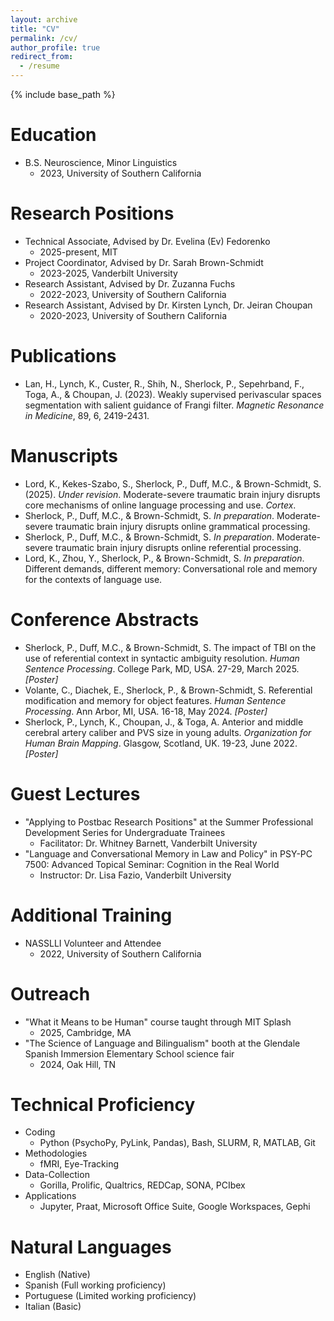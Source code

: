 ```yaml
---
layout: archive
title: "CV"
permalink: /cv/
author_profile: true
redirect_from:
  - /resume
---
```


{% include base_path %}

Education
======
* B.S. Neuroscience, Minor Linguistics
    * 2023, University of Southern California

Research Positions
======
* Technical Associate, Advised by Dr. Evelina (Ev) Fedorenko
    * 2025-present, MIT
* Project Coordinator, Advised by Dr. Sarah Brown-Schmidt
    * 2023-2025, Vanderbilt University
* Research Assistant, Advised by Dr. Zuzanna Fuchs
    * 2022-2023, University of Southern California
* Research Assistant, Advised by Dr. Kirsten Lynch, Dr. Jeiran Choupan
    * 2020-2023, University of Southern California

Publications
======
* Lan, H., Lynch, K., Custer, R., Shih, N., Sherlock, P., Sepehrband, F., Toga, A., & Choupan, J. (2023). Weakly supervised perivascular spaces segmentation with salient guidance of Frangi filter. _Magnetic Resonance in Medicine_, 89, 6, 2419-2431.

Manuscripts
======
* Lord, K., Kekes-Szabo, S., Sherlock, P., Duff, M.C., & Brown-Schmidt, S. (2025). _Under revision_. Moderate-severe traumatic brain injury disrupts core mechanisms of online language processing and use. _Cortex_.
* Sherlock, P., Duff, M.C., & Brown-Schmidt, S. _In preparation_. Moderate-severe traumatic brain injury disrupts online grammatical processing.
* Sherlock, P., Duff, M.C., & Brown-Schmidt, S. _In preparation_. Moderate-severe traumatic brain injury disrupts online referential processing.
* Lord, K., Zhou, Y., Sherlock, P., & Brown-Schmidt, S. _In preparation_. Different demands, different memory: Conversational role and memory for the contexts of language use.

Conference Abstracts
======
* Sherlock, P., Duff, M.C., & Brown-Schmidt, S. The impact of TBI on the use of referential context in syntactic ambiguity resolution. _Human Sentence Processing_. College Park, MD, USA. 27-29, March 2025. _\[Poster\]_
* Volante, C., Diachek, E., Sherlock, P., & Brown-Schmidt, S. Referential modification and memory for object features. _Human Sentence Processing_. Ann Arbor, MI, USA. 16-18, May 2024. _\[Poster\]_
* Sherlock, P., Lynch, K., Choupan, J., & Toga, A. Anterior and middle cerebral artery caliber and PVS size in young adults. _Organization for Human Brain Mapping_. Glasgow, Scotland, UK. 19-23, June 2022. _\[Poster\]_

Guest Lectures
======
* "Applying to Postbac Research Positions" at the Summer Professional Development Series for Undergraduate Trainees
    * Facilitator: Dr. Whitney Barnett, Vanderbilt University
* "Language and Conversational Memory in Law and Policy" in PSY-PC 7500: Advanced Topical Seminar: Cognition in the Real World
    * Instructor: Dr. Lisa Fazio, Vanderbilt University

Additional Training
======
* NASSLLI Volunteer and Attendee
    * 2022, University of Southern California

Outreach
======
* "What it Means to be Human" course taught through MIT Splash
    * 2025, Cambridge, MA
* "The Science of Language and Bilingualism" booth at the Glendale Spanish Immersion Elementary School science fair
    * 2024, Oak Hill, TN

Technical Proficiency
======
* Coding
    * Python (PsychoPy, PyLink, Pandas), Bash, SLURM, R, MATLAB, Git
* Methodologies
    * fMRI, Eye-Tracking
* Data-Collection
    * Gorilla, Prolific, Qualtrics, REDCap, SONA, PCIbex
* Applications
    * Jupyter, Praat, Microsoft Office Suite, Google Workspaces, Gephi

Natural Languages
======
* English (Native)
* Spanish (Full working proficiency)
* Portuguese (Limited working proficiency)
* Italian (Basic)
